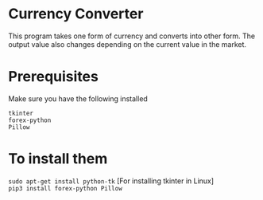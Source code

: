 # Currency Converter

This program takes one form of currency and converts into other form. The output value also changes depending on the current value in the market.

# Prerequisites

Make sure you have the following installed

```tkinter``` <br />
```forex-python``` <br />
```Pillow``` 

# To install them

```sudo apt-get install python-tk``` [For installing tkinter in Linux] <br />
```pip3 install forex-python Pillow```
